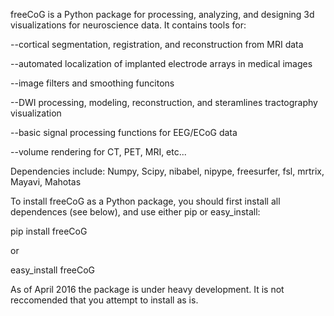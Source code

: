 freeCoG is a Python package for processing, analyzing, and designing 3d visualizations for
neuroscience data. It contains tools for:
 
 --cortical segmentation, registration, and reconstruction from MRI data
 
 --automated localization of implanted electrode arrays in medical images
 
 --image filters and smoothing funcitons
 
 --DWI processing, modeling, reconstruction, and steramlines tractography visualization

 --basic signal processing functions for EEG/ECoG data
 
 --volume rendering for CT, PET, MRI, etc...

Dependencies include: Numpy, Scipy, nibabel, nipype, freesurfer, fsl, mrtrix, Mayavi, Mahotas

To install freeCoG as a Python package, you should first install all dependences (see below),
and use either pip or easy_install:

   pip install freeCoG

   or 

   easy_install freeCoG
   
   As of April 2016 the package is under heavy development. It is not reccomended that you attempt to install as is.



 
